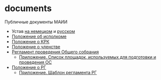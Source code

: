 # documents
Публичные документы МАИИ

- Устав [на немецком](statute.de.md) и [русском](statute.ru.md)
- [Положение об исполкоме](executive-committee.ru.md)
- [Положение о КРК](audit-commission.ru.md)
- [Положение о членстве](membership.ru.md)
- [Регламент проведения Общего собрания](general-meeting-regulations.ru.md)
    - [Приложение. Список площадок, используемых для подготовки и проведения ОС](general-meeting-appendix.ru.md)
- [Положение о РГ](working-groups.ru.md)
    - [Приложение. Шаблон регламента РГ](wg/_template.ru.md)
